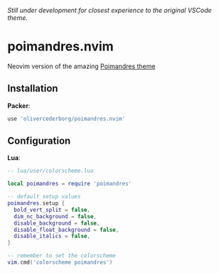 *Still under development for closest experience to the original VSCode theme.*

# poimandres.nvim

Neovim version of the amazing [Poimandres theme](https://github.com/drcmda/poimandres-theme)

## Installation

**Packer**: 

```lua
use 'olivercederborg/poimandres.nvim'
```

## Configuration

**Lua**: 

```lua
-- lua/user/colorscheme.lua

local poimandres = require 'poimandres'

-- default setup values
poimandres.setup {
  bold_vert_split = false,
  dim_nc_background = false,
  disable_background = false,
  disable_float_background = false,
  disable_italics = false,
}

-- remember to set the colorscheme
vim.cmd('colorscheme poimandres')
```
